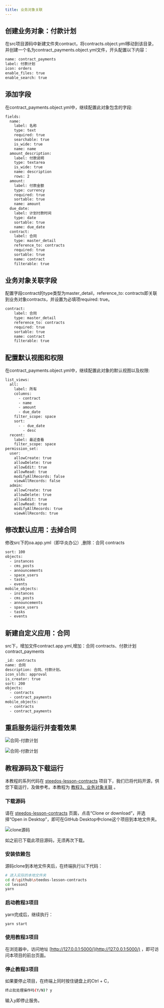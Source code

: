 ```yaml
---
title: 业务对象关联
---
```


## 创建业务对象：付款计划

在src项目源码中新建文件夹contract，将contracts.object.yml移动到该目录，并创建一个名为contract_payments.object.yml文件，开头配置以下内容：

``` bash
name: contract_payments
label: 付款计划
icon: orders
enable_files: true
enable_search: true
```

## 添加字段

在contract_payments.object.yml中，继续配置此对象包含的字段:

``` bash
fields:
  name:
    label: 名称
    type: text
    required: true
    searchable: true
    is_wide: true
    name: name
  amount_description:
    label: 付款说明
    type: textarea
    is_wide: true
    name: description
    rows: 2
  amount:
    label: 付款金额
    type: currency
    required: true
    sortable: true
    name: amount
  due_date:
    label: 计划付款时间
    type: date
    sortable: true
    name: due_date
  contract:
    label: 合同
    type: master_detail
    reference_to: contracts
    required: true
    sortable: true
    name: contract
    filterable: true
```

## 业务对象关联字段

配置字段contract的type类型为master_detail，reference_to: contracts即关联到业务对象contracts，并设置为必填项required: true。

``` bash
contract:
    label: 合同
    type: master_detail
    reference_to: contracts
    required: true
    sortable: true
    name: contract
    filterable: true
```

## 配置默认视图和权限

在contract_payments.object.yml中，继续配置此对象的默认视图以及权限:

``` bash
list_views:
  all:
    label: 所有
    columns:
      - contract
      - name
      - amount
      - due_date
    filter_scope: space
    sort:
      - - due_date
        - desc
  recent:
    label: 最近查看
    filter_scope: space
permission_set:
  user:
    allowCreate: true
    allowDelete: true
    allowEdit: true
    allowRead: true
    modifyAllRecords: false
    viewAllRecords: false
  admin:
    allowCreate: true
    allowDelete: true
    allowEdit: true
    allowRead: true
    modifyAllRecords: true
    viewAllRecords: true
```

## 修改默认应用：去掉合同

修改src下的oa.app.yml（即华炎办公）,删除：合同 contracts

```bash
sort: 100
objects: 
  - instances
  - cms_posts
  - announcements
  - space_users
  - tasks
  - events
mobile_objects: 
  - instances
  - cms_posts
  - announcements
  - space_users
  - tasks
  - events
```

## 新建自定义应用：合同

src下，增加文件contract.app.yml,增加：合同 contracts、付款计划 contract_payments

```bash
_id: contracts
name: 合同
description: 合同、付款计划。
icon_slds: approval
is_creator: true
sort: 200
objects: 
  - contracts
  - contract_payments
mobile_objects:
  - contracts
  - contract_payments
```

## 重启服务运行并查看效果

![合同-付款计划](/assets/guide_5.png)

![合同-付款计划](/assets/guide_6.png)

## 教程源码及下载运行

本教程的系列代码在 [steedos-lesson-contracts](https://github.com/steedos/steedos-lesson-contracts) 项目下，我们已将代码开源，供您下载运行，及做参考。本教程为 [教程3、业务对象关联](https://github.com/steedos/steedos-lesson-contracts/tree/master/lesson3) 。

### 下载源码

请在 [steedos-lesson-contracts](https://github.com/steedos/steedos-lesson-contracts) 页面，点击“Clone or download”，并选择“Open in Desktop”，即可在GitHub Desktop中clone这个项目到本地文件夹。

![clone源码](/assets/clone.png)

如之前已下载此项目源码，无须再次下载。

### 安装依赖包
源码clone到本地文件夹后，在终端执行以下代码：
```bash
# 进入实际的本地文件夹
cd d:\github\steedos-lesson-contracts
cd lesson3
yarn
```

### 启动教程3项目
yarn完成后，继续执行：
```bash
yarn start
```

### 使用教程3项目

在浏览器中，访问地址 [http://127.0.0.1:5000/](http://127.0.0.1:5000/) ，即可访问本项目的前台页面。

### 停止教程3项目
如果要停止项目，在终端上同时按住键盘上的Ctrl + C，
```bash
终止批处理操作吗(Y/N)? y
```
输入y即停止服务。
